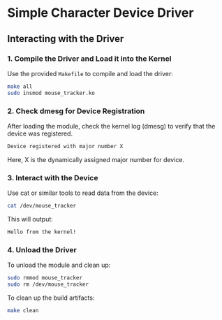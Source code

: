 # Simple Character Device Driver

## Interacting with the Driver

### 1. Compile the Driver and Load it into the Kernel
Use the provided `Makefile` to compile and load the driver:
```bash
make all
sudo insmod mouse_tracker.ko
```

### 2. Check dmesg for Device Registration

After loading the module, check the kernel log (dmesg) to verify that the device was registered.
```bash
Device registered with major number X
```
Here, X is the dynamically assigned major number for device.

### 3. Interact with the Device

Use cat or similar tools to read data from the device:
```bash
cat /dev/mouse_tracker
```

This will output:
```bash
Hello from the kernel!
```

### 4. Unload the Driver

To unload the module and clean up:
```bash
sudo rmmod mouse_tracker
sudo rm /dev/mouse_tracker
```

To clean up the build artifacts:
```bash
make clean
```